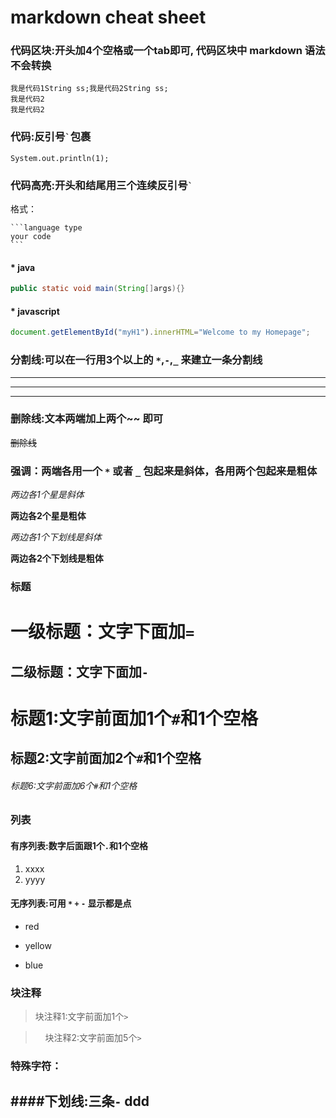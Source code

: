 # markdown cheat sheet

### 代码区块:开头加4个空格或一个tab即可, 代码区块中 markdown 语法不会转换

    我是代码1String ss;我是代码2String ss;    
    我是代码2
    我是代码2

### 代码:反引号`` ` ``包裹
`System.out.println(1);`

### 代码高亮:开头和结尾用三个连续反引号`` ` ``
格式：

    ```language type
    your code
    ```

#### * java
```java
public static void main(String[]args){} 
```
#### * javascript
```javascript
document.getElementById("myH1").innerHTML="Welcome to my Homepage"; 
```

### 分割线:可以在一行用3个以上的 `*`,`-`,`_` 来建立一条分割线

***
---
___
### 删除线:文本两端加上两个~~ 即可
~~删除线~~

### 强调：两端各用一个 `*` 或者 `_` 包起来是斜体，各用两个包起来是粗体

*两边各1个星是斜体*

**两边各2个星是粗体**

_两边各1个下划线是斜体_

__两边各2个下划线是粗体__

### 标题
一级标题：文字下面加`=`
=

二级标题：文字下面加`-`
-

# 标题1:文字前面加1个`#`和1个空格` `

## 标题2:文字前面加2个`#`和1个空格` `

###### 标题6:文字前面加6个`#`和1个空格` `

### 列表
#### 有序列表:数字后面跟1个`.`和1个空格` `

1. xxxx
2. yyyy

#### 无序列表:可用 `*` `+` `-` 显示都是点
* red
+ yellow
- blue

### 块注释

>块注释1:文字前面加1个`>`

>     块注释2:文字前面加5个`>`


### 特殊字符：

####下划线:三条`-`
ddd
---


